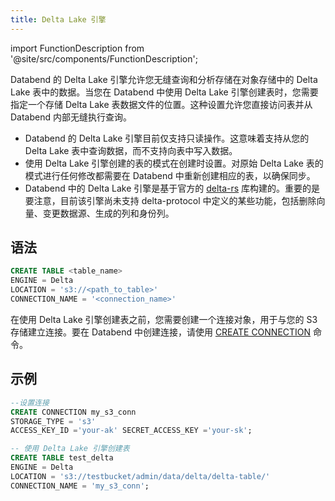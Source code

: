 ```yaml
---
title: Delta Lake 引擎
---
```

import FunctionDescription from '@site/src/components/FunctionDescription';

<FunctionDescription description="引入或更新于：v1.2.262"/>

Databend 的 Delta Lake 引擎允许您无缝查询和分析存储在对象存储中的 Delta Lake 表中的数据。当您在 Databend 中使用 Delta Lake 引擎创建表时，您需要指定一个存储 Delta Lake 表数据文件的位置。这种设置允许您直接访问表并从 Databend 内部无缝执行查询。

- Databend 的 Delta Lake 引擎目前仅支持只读操作。这意味着支持从您的 Delta Lake 表中查询数据，而不支持向表中写入数据。
- 使用 Delta Lake 引擎创建的表的模式在创建时设置。对原始 Delta Lake 表的模式进行任何修改都需要在 Databend 中重新创建相应的表，以确保同步。
- Databend 中的 Delta Lake 引擎是基于官方的 [delta-rs](https://github.com/delta-io/delta-rs) 库构建的。重要的是要注意，目前该引擎尚未支持 delta-protocol 中定义的某些功能，包括删除向量、变更数据源、生成的列和身份列。

## 语法

```sql
CREATE TABLE <table_name> 
ENGINE = Delta 
LOCATION = 's3://<path_to_table>' 
CONNECTION_NAME = '<connection_name>'
```

在使用 Delta Lake 引擎创建表之前，您需要创建一个连接对象，用于与您的 S3 存储建立连接。要在 Databend 中创建连接，请使用 [CREATE CONNECTION](../../10-sql-commands/00-ddl/13-connection/create-connection.md) 命令。

## 示例

```sql
--设置连接
CREATE CONNECTION my_s3_conn 
STORAGE_TYPE = 's3' 
ACCESS_KEY_ID ='your-ak' SECRET_ACCESS_KEY ='your-sk';

-- 使用 Delta Lake 引擎创建表
CREATE TABLE test_delta 
ENGINE = Delta 
LOCATION = 's3://testbucket/admin/data/delta/delta-table/' 
CONNECTION_NAME = 'my_s3_conn';
```

